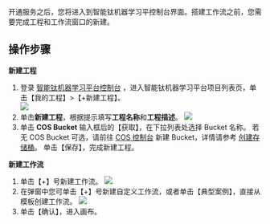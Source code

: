 开通服务之后，您将进入到智能钛机器学习平控制台界面。搭建工作流之前，您需要完成工程和工作流窗口的新建。
## 操作步骤

**新建工程**
1. 登录 [智能钛机器学习平台控制台](https://tio.cloud.tencent.com) ，进入智能钛机器学习平台项目列表页，单击【我的工程】>【+新建工程】。  
![](https://main.qcloudimg.com/raw/54c1753f83a3387ad595887344f1f8fc.png)
2. 单击**新建工程**，根据提示填写**工程名称**和**工程描述**。 
![](https://main.qcloudimg.com/raw/82570c721f400a9cb9c5093446297fee.png)
3. 单击 **COS Bucket** 输入框后的【获取】，在下拉列表处选择 Bucket 名称。
若无 COS Bucket 可选，请前往 [COS 控制台](https://console.cloud.tencent.com/cos) 新建 Bucket，详情请参考 [创建存储桶](https://cloud.tencent.com/document/product/436/13309)。
单击【保存】，完成新建工程。	

**新建工作流**
1. 单击【+】号新建工作流。
![](https://main.qcloudimg.com/raw/a8ed39f6a8243b66f8f07029784985d6.png)
2. 在弹窗中您可单击【+】号新建自定义工作流，或者单击【典型案例】，直接从模板创建工作流。
![](https://main.qcloudimg.com/raw/7e7097daae39c85ca500d1f076276364.png)
3. 单击【确认】，进入画布。
